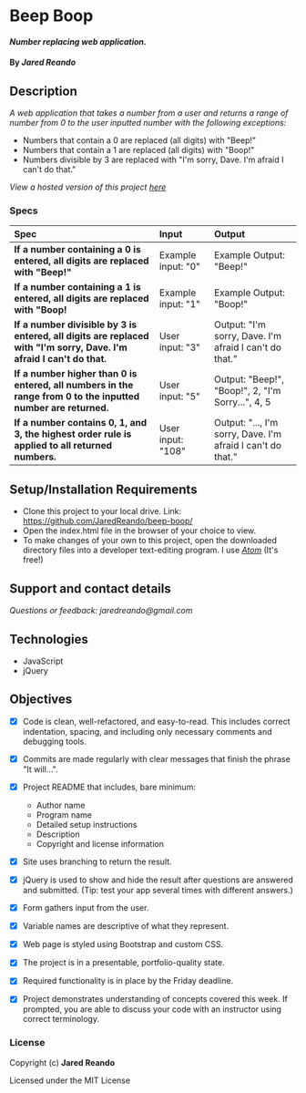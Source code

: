 # Beep Boop

#### _Number replacing web application._

#### By _**Jared Reando**_

## Description

_A web application that takes a number from a user and returns a range of number from 0 to the user inputted number with the following exceptions:_

- Numbers that contain a 0 are replaced (all digits) with "Beep!"
- Numbers that contain a 1 are replaced (all digits) with "Boop!"
- Numbers divisible by 3 are replaced with "I'm sorry, Dave. I'm afraid I can't do that."

 _View a hosted version of this project [here](https://jaredreando.github.io/beep-boop/)_

### Specs
| Spec | Input | Output |
| :-------------     | :------------- | :------------- |
| **If a number containing a 0 is entered, all digits are replaced with "Beep!"** | Example input: "0" | Example Output: "Beep!"|
| **If a number containing a 1 is entered, all digits are replaced with "Boop!** | Example input: "1" | Example Output: "Boop!"|
| **If a number divisible by 3 is entered, all digits are replaced with "I'm sorry, Dave. I'm afraid I can't do that.** | User input: "3" | Output: "I'm sorry, Dave. I'm afraid I can't do that."|
| **If a number higher than 0 is entered, all numbers in the range from 0 to the inputted number are returned.** | User input: "5" | Output: "Beep!", "Boop!", 2, "I'm Sorry...", 4, 5|
| **If a number contains 0, 1, and 3, the highest order rule is applied to all returned numbers.** | User input: "108" | Output: "..., I'm sorry, Dave. I'm afraid I can't do that."|



## Setup/Installation Requirements

* Clone this project to your local drive. Link: https://github.com/JaredReando/beep-boop/
* Open the index.html file in the browser of your choice to view.
* To make changes of your own to this project, open the downloaded directory files into a developer text-editing program.
  I use _[Atom](https://atom.io/)_ (It's free!)

## Support and contact details

_Questions or feedback: jaredreando@gmail.com_

## Technologies

- JavaScript
- jQuery

## Objectives

- [x] Code is clean, well-refactored, and easy-to-read. This includes correct indentation, spacing, and including only necessary comments and debugging tools.

- [x] Commits are made regularly with clear messages that finish the phrase "It will…".

- [x] Project README that includes, bare minimum:
    * Author name
    * Program name
    * Detailed setup instructions
    * Description
    * Copyright and license information

- [x] Site uses branching to return the result.

- [x] jQuery is used to show and hide the result after questions are answered and submitted. (Tip: test your app several times with different answers.)

- [x] Form gathers input from the user.

- [x] Variable names are descriptive of what they represent.

- [x] Web page is styled using Bootstrap and custom CSS.

- [x] The project is in a presentable, portfolio-quality state.

- [x] Required functionality is in place by the Friday deadline.

- [x] Project demonstrates understanding of concepts covered this week. If prompted, you are able to discuss your code with an instructor using correct terminology.

### License

Copyright (c) **Jared Reando**

Licensed under the MIT License
